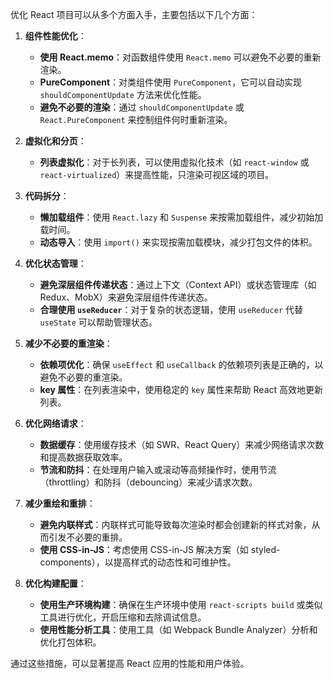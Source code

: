 优化 React 项目可以从多个方面入手，主要包括以下几个方面：

1. **组件性能优化**：
   - **使用 React.memo**：对函数组件使用 `React.memo` 可以避免不必要的重新渲染。
   - **PureComponent**：对类组件使用 `PureComponent`，它可以自动实现 `shouldComponentUpdate` 方法来优化性能。
   - **避免不必要的渲染**：通过 `shouldComponentUpdate` 或 `React.PureComponent` 来控制组件何时重新渲染。

2. **虚拟化和分页**：
   - **列表虚拟化**：对于长列表，可以使用虚拟化技术（如 `react-window` 或 `react-virtualized`）来提高性能，只渲染可视区域的项目。

3. **代码拆分**：
   - **懒加载组件**：使用 `React.lazy` 和 `Suspense` 来按需加载组件，减少初始加载时间。
   - **动态导入**：使用 `import()` 来实现按需加载模块，减少打包文件的体积。

4. **优化状态管理**：
   - **避免深层组件传递状态**：通过上下文（Context API）或状态管理库（如 Redux、MobX）来避免深层组件传递状态。
   - **合理使用 `useReducer`**：对于复杂的状态逻辑，使用 `useReducer` 代替 `useState` 可以帮助管理状态。

5. **减少不必要的重渲染**：
   - **依赖项优化**：确保 `useEffect` 和 `useCallback` 的依赖项列表是正确的，以避免不必要的重渲染。
   - **key 属性**：在列表渲染中，使用稳定的 `key` 属性来帮助 React 高效地更新列表。

6. **优化网络请求**：
   - **数据缓存**：使用缓存技术（如 SWR、React Query）来减少网络请求次数和提高数据获取效率。
   - **节流和防抖**：在处理用户输入或滚动等高频操作时，使用节流（throttling）和防抖（debouncing）来减少请求次数。

7. **减少重绘和重排**：
   - **避免内联样式**：内联样式可能导致每次渲染时都会创建新的样式对象，从而引发不必要的重排。
   - **使用 CSS-in-JS**：考虑使用 CSS-in-JS 解决方案（如 styled-components），以提高样式的动态性和可维护性。

8. **优化构建配置**：
   - **使用生产环境构建**：确保在生产环境中使用 `react-scripts build` 或类似工具进行优化，开启压缩和去除调试信息。
   - **使用性能分析工具**：使用工具（如 Webpack Bundle Analyzer）分析和优化打包体积。

通过这些措施，可以显著提高 React 应用的性能和用户体验。